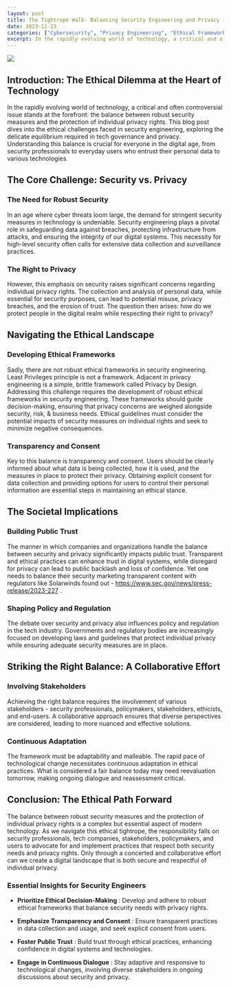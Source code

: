 ```yaml
---
layout: post
title: The Tightrope Walk- Balancing Security Engineering and Privacy in the Tech World
date: 2023-11-23
categories: ["Cybersecurity", "Privacy Engineering", "Ethical Frameworks", "Security Engineering", "Digital Trust", "Transparency", "Data Privacy", "Security vs Privacy", "Policy and Regulation", "Public Trust", "Collaborative Efforts"]
excerpt: In the rapidly evolving world of technology, a critical and often controversial issue stands at the forefront the balance between robust security measures and the protection of individual privacy rights.
---
```

![](/images/DALL%C2%B7E+2023-11-15+15.35.20+-+A+conceptual+artwork+depicting+the+theme+%27The+Tightrope+Walk_+Balancing+Security+Engineering+and+Privacy+in+the+Tech+World%27.+The+image+features+a+lite.png.avif)

## **Introduction: The Ethical Dilemma at the Heart of Technology**

In the rapidly evolving world of technology, a critical and often
controversial issue stands at the forefront: the balance between robust
security measures and the protection of individual privacy rights. This blog
post dives into the ethical challenges faced in security engineering,
exploring the delicate equilibrium required in tech governance and privacy.
Understanding this balance is crucial for everyone in the digital age, from
security professionals to everyday users who entrust their personal data to
various technologies.

## **The Core Challenge: Security vs. Privacy**

### **The Need for Robust Security**

In an age where cyber threats loom large, the demand for stringent security
measures in technology is undeniable. Security engineering plays a pivotal
role in safeguarding data against breaches, protecting infrastructure from
attacks, and ensuring the integrity of our digital systems. This necessity for
high-level security often calls for extensive data collection and surveillance
practices.

### **The Right to Privacy**

However, this emphasis on security raises significant concerns regarding
individual privacy rights. The collection and analysis of personal data, while
essential for security purposes, can lead to potential misuse, privacy
breaches, and the erosion of trust. The question then arises: how do we
protect people in the digital realm while respecting their right to privacy?

## **Navigating the Ethical Landscape**

### **Developing Ethical Frameworks**

Sadly, there are not robust ethical frameworks in security engineering. Least
Privileges principle is not a framework. Adjacent in privacy engineering is a
simple, brittle framework called Privacy by Design. Addressing this challenge
requires the development of robust ethical frameworks in security engineering.
These frameworks should guide decision-making, ensuring that privacy concerns
are weighed alongside security, risk, & business needs. Ethical guidelines
must consider the potential impacts of security measures on individual rights
and seek to minimize negative consequences.

### **Transparency and Consent**

Key to this balance is transparency and consent. Users should be clearly
informed about what data is being collected, how it is used, and the measures
in place to protect their privacy. Obtaining explicit consent for data
collection and providing options for users to control their personal
information are essential steps in maintaining an ethical stance.

## **The Societal Implications**

### **Building Public Trust**

The manner in which companies and organizations handle the balance between
security and privacy significantly impacts public trust. Transparent and
ethical practices can enhance trust in digital systems, while disregard for
privacy can lead to public backlash and loss of confidence. Yet one needs to
balance their security marketing transparent content with regulators like
Solarwinds found out - <https://www.sec.gov/news/press-release/2023-227> .

### **Shaping Policy and Regulation**

The debate over security and privacy also influences policy and regulation in
the tech industry. Governments and regulatory bodies are increasingly focused
on developing laws and guidelines that protect individual privacy while
ensuring adequate security measures are in place.

## **Striking the Right Balance: A Collaborative Effort**

### **Involving Stakeholders**

Achieving the right balance requires the involvement of various stakeholders -
security professionals, policymakers, stakeholders, ethicists, and end-users.
A collaborative approach ensures that diverse perspectives are considered,
leading to more nuanced and effective solutions.

### **Continuous Adaptation**

The framework must be adaptability and malleable. The rapid pace of
technological change necessitates continuous adaptation in ethical practices.
What is considered a fair balance today may need reevaluation tomorrow, making
ongoing dialogue and reassessment critical.

## **Conclusion: The Ethical Path Forward**

The balance between robust security measures and the protection of individual
privacy rights is a complex but essential aspect of modern technology. As we
navigate this ethical tightrope, the responsibility falls on security
professionals, tech companies, stakeholders, policymakers, and users to
advocate for and implement practices that respect both security needs and
privacy rights. Only through a concerted and collaborative effort can we
create a digital landscape that is both secure and respectful of individual
privacy.

### **Essential Insights for Security Engineers**

  * **Prioritize Ethical Decision-Making** : Develop and adhere to robust ethical frameworks that balance security needs with privacy rights.

  * **Emphasize Transparency and Consent** : Ensure transparent practices in data collection and usage, and seek explicit consent from users.

  * **Foster Public Trust** : Build trust through ethical practices, enhancing confidence in digital systems and technologies.

  * **Engage in Continuous Dialogue** : Stay adaptive and responsive to technological changes, involving diverse stakeholders in ongoing discussions about security and privacy.


